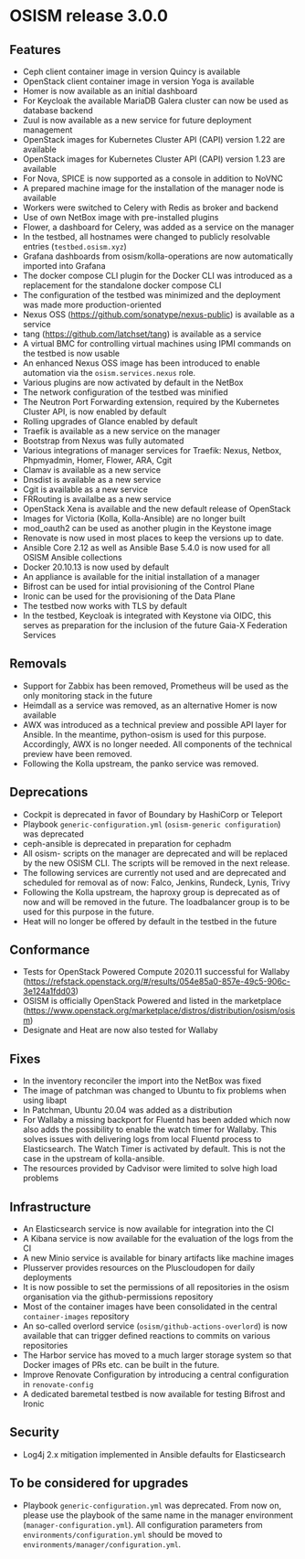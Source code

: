 # OSISM release 3.0.0

## Features

* Ceph client container image in version Quincy is available
* OpenStack client container image in version Yoga is available
* Homer is now available as an initial dashboard
* For Keycloak the available MariaDB Galera cluster can now be used as database
  backend
* Zuul is now available as a new service for future deployment management
* OpenStack images for Kubernetes Cluster API (CAPI) version 1.22 are available
* OpenStack images for Kubernetes Cluster API (CAPI) version 1.23 are available
* For Nova, SPICE is now supported as a console in addition to NoVNC
* A prepared machine image for the installation of the manager node is available
* Workers were switched to Celery with Redis as broker and backend
* Use of own NetBox image with pre-installed plugins
* Flower, a dashboard for Celery, was added as a service on the manager
* In the testbed, all hostnames were changed to publicly resolvable entries (``testbed.osism.xyz``)
* Grafana dashboards from osism/kolla-operations are now automatically imported
  into Grafana
* The docker compose CLI plugin for the Docker CLI was introduced as a
  replacement for the standalone docker compose CLI
* The configuration of the testbed was minimized and the deployment was made
  more production-oriented
* Nexus OSS (https://github.com/sonatype/nexus-public) is available as a service
* tang (https://github.com/latchset/tang) is available as a service
* A virtual BMC for controlling virtual machines using IPMI commands on the
  testbed is now usable
* An enhanced Nexus OSS image has been introduced to enable automation via the
  ``osism.services.nexus`` role.
* Various plugins are now activated by default in the NetBox
* The network configuration of the testbed was minified
* The Neutron Port Forwarding extension, required by the Kubernetes Cluster API,
  is now enabled by default
* Rolling upgrades of Glance enabled by default
* Traefik is available as a new service on the manager
* Bootstrap from Nexus was fully automated
* Various integrations of manager services for Traefik: Nexus, Netbox, Phpmyadmin,
  Homer, Flower, ARA, Cgit
* Clamav is available as a new service
* Dnsdist is available as a new service
* Cgit is available as a new service
* FRRouting is availalbe as a new service
* OpenStack Xena is available and the new default release of OpenStack
* Images for Victoria (Kolla, Kolla-Ansible) are no longer built
* mod_oauth2 can be used as another plugin in the Keystone image
* Renovate is now used in most places to keep the versions up to date.
* Ansible Core 2.12 as well as Ansible Base 5.4.0 is now used for all OSISM Ansible
  collections
* Docker 20.10.13 is now used by default
* An appliance is available for the initial installation of a manager
* Bifrost can be used for intial provisioning of the Control Plane
* Ironic can be used for the provisioning of the Data Plane
* The testbed now works with TLS by default
* In the testbed, Keycloak is integrated with Keystone via OIDC, this serves
  as preparation for the inclusion of the future Gaia-X Federation Services

## Removals

* Support for Zabbix has been removed, Prometheus will be used as the only
  monitoring stack in the future
* Heimdall as a service was removed, as an alternative Homer is now available
* AWX was introduced as a technical preview and possible API layer for Ansible.
  In the meantime, python-osism is used for this purpose. Accordingly, AWX is
  no longer needed. All components of the technical preview have been removed.
* Following the Kolla upstream, the panko service was removed.

## Deprecations

* Cockpit is deprecated in favor of Boundary by HashiCorp or Teleport
* Playbook ``generic-configuration.yml`` (``osism-generic configuration``) was
  deprecated
* ceph-ansible is deprecated in preparation for cephadm
* All osism- scripts on the manager are deprecated and will be replaced by
  the new OSISM CLI. The scripts will be removed in the next release.
* The following services are currently not used and are deprecated and scheduled
  for removal as of now: Falco, Jenkins, Rundeck, Lynis, Trivy
* Following the Kolla upstream, the haproxy group is deprecated as of now and will
  be removed in the future. The loadbalancer group is to be used for this
  purpose in the future.
* Heat will no longer be offered by default in the testbed in the future

## Conformance

* Tests for OpenStack Powered Compute 2020.11 successful for Wallaby (https://refstack.openstack.org/#/results/054e85a0-857e-49c5-906c-3e124a1fdd03)
* OSISM is officially OpenStack Powered and listed in the marketplace (https://www.openstack.org/marketplace/distros/distribution/osism/osism)
* Designate and Heat are now also tested for Wallaby

## Fixes

* In the inventory reconciler the import into the NetBox was fixed
* The image of patchman was changed to Ubuntu to fix problems when using libapt
* In Patchman, Ubuntu 20.04 was added as a distribution
* For Wallaby a missing backport for Fluentd has been added which now also adds
  the possibility to enable the watch timer for Wallaby. This solves issues with
  delivering logs from local Fluentd process to Elasticsearch. The Watch Timer is
  activated by default. This is not the case in the upstream of kolla-ansible.
* The resources provided by Cadvisor were limited to solve high load problems

## Infrastructure

* An Elasticsearch service is now available for integration into the CI
* A Kibana service is now available for the evaluation of the logs from the CI
* A new Minio service is available for binary artifacts like machine images
* Plusserver provides resources on the Pluscloudopen for daily deployments
* It is now possible to set the permissions of all repositories in the osism
  organisation via the github-permissions repository
* Most of the container images have been consolidated in the central
  ``container-images`` repository
* An so-called overlord service (``osism/github-actions-overlord``) is now
  available that can trigger defined reactions to commits on various repositories
* The Harbor service has moved to a much larger storage system so that Docker
  images of PRs etc. can be built in the future.
* Improve Renovate Configuration by introducing a central configuration in
  ``renovate-config``
* A dedicated baremetal testbed is now available for testing Bifrost and Ironic

## Security

* Log4j 2.x mitigation implemented in Ansible defaults for Elasticsearch

## To be considered for upgrades

* Playbook ``generic-configuration.yml`` was deprecated. From now on, please
  use the playbook of the same name in the manager environment (``manager-configuration.yml``).
  All configuration parameters from ``environments/configuration.yml`` should be moved
  to ``environments/manager/configuration.yml``.
